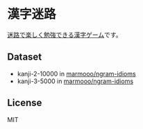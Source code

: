 # 漢字迷路
[迷路で楽しく勉強できる漢字ゲーム](https://marmooo.github.io/kanji-meiro/)です。

## Dataset
- kanji-2-10000 in [marmooo/ngram-idioms](https://github.com/marmooo/ngram-idioms)
- kanji-3-5000 in [marmooo/ngram-idioms](https://github.com/marmooo/ngram-idioms)

## License
MIT
